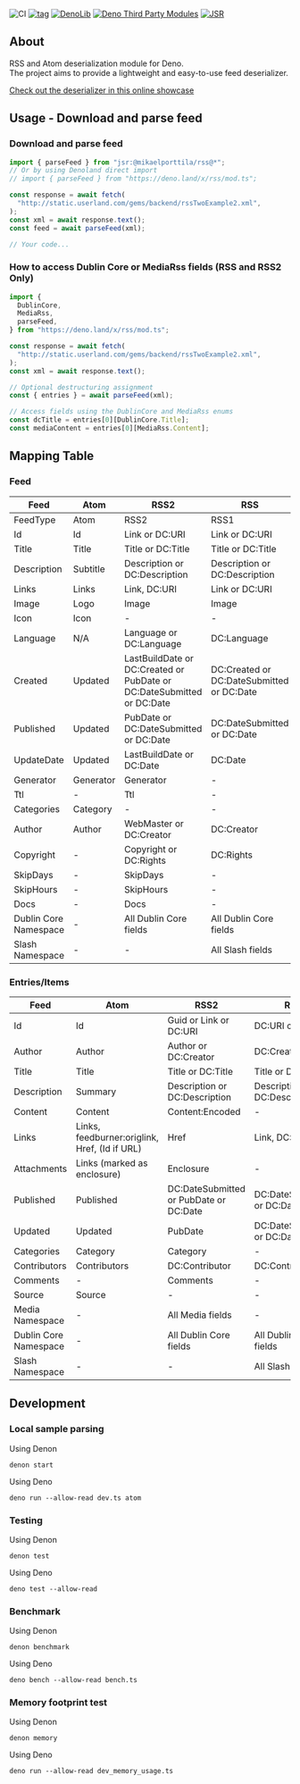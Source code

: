 ![CI](https://github.com/MikaelPorttila/rss/workflows/CI/badge.svg?branch=master)
[![tag](https://img.shields.io/github/tag/MikaelPorttila/rss.svg)](https://github.com/MikaelPorttila/rss/releases)
[![DenoLib](https://denolib.com/badge?scope=MikaelPorttila&repo=rss)](https://github.com/denolib)
[![Deno Third Party Modules](https://shield.deno.dev/x/rss)](https://deno.land/x/rss)
[![JSR](https://jsr.io/badges/@mikaelporttila/rss)](https://jsr.io/@mikaelporttila/rss)
## About

RSS and Atom deserialization module for Deno.<br/>The project aims to provide a
lightweight and easy-to-use feed deserializer.

[Check out the deserializer in this online
showcase](https://repl.it/@MikaelPorttila/Deno-RSS-Module)

## Usage - Download and parse feed

### Download and parse feed
```typescript
import { parseFeed } from "jsr:@mikaelporttila/rss@*";
// Or by using Denoland direct import
// import { parseFeed } from "https://deno.land/x/rss/mod.ts";

const response = await fetch(
  "http://static.userland.com/gems/backend/rssTwoExample2.xml",
);
const xml = await response.text();
const feed = await parseFeed(xml);

// Your code...
```

### How to access Dublin Core or MediaRss fields (RSS and RSS2 Only)

```typescript
import {
  DublinCore,
  MediaRss,
  parseFeed,
} from "https://deno.land/x/rss/mod.ts";

const response = await fetch(
  "http://static.userland.com/gems/backend/rssTwoExample2.xml",
);
const xml = await response.text();

// Optional destructuring assignment
const { entries } = await parseFeed(xml);

// Access fields using the DublinCore and MediaRss enums
const dcTitle = entries[0][DublinCore.Title];
const mediaContent = entries[0][MediaRss.Content];
```

## Mapping Table

### Feed

| Feed                  | Atom      | RSS2                                                                  | RSS                                       |
| --------------------- | --------- | --------------------------------------------------------------------- | ----------------------------------------- |
| FeedType              | Atom      | RSS2                                                                  | RSS1                                      |
| Id                    | Id        | Link or DC:URI                                                        | Link or DC:URI                            |
| Title                 | Title     | Title or DC:Title                                                     | Title or DC:Title                         |
| Description           | Subtitle  | Description or DC:Description                                         | Description or DC:Description             |
| Links                 | Links     | Link, DC:URI                                                          | Link or DC:URI                            |
| Image                 | Logo      | Image                                                                 | Image                                     |
| Icon                  | Icon      | -                                                                     | -                                         |
| Language              | N/A       | Language or DC:Language                                               | DC:Language                               |
| Created               | Updated   | LastBuildDate or DC:Created or PubDate or DC:DateSubmitted or DC:Date | DC:Created or DC:DateSubmitted or DC:Date |
| Published             | Updated   | PubDate or DC:DateSubmitted or DC:Date                                | DC:DateSubmitted or DC:Date               |
| UpdateDate            | Updated   | LastBuildDate or DC:Date                                              | DC:Date                                   |
| Generator             | Generator | Generator                                                             | -                                         |
| Ttl                   | -         | Ttl                                                                   | -                                         |
| Categories            | Category  | -                                                                     | -                                         |
| Author                | Author    | WebMaster or DC:Creator                                               | DC:Creator                                |
| Copyright             | -         | Copyright or DC:Rights                                                | DC:Rights                                 |
| SkipDays              | -         | SkipDays                                                              | -                                         |
| SkipHours             | -         | SkipHours                                                             | -                                         |
| Docs                  | -         | Docs                                                                  | -                                         |
| Dublin Core Namespace | -         | All Dublin Core fields                                                | All Dublin Core fields                    |
| Slash Namespace       | -         | -                                                                     | All Slash fields                          |

### Entries/Items

| Feed                  | Atom                                          | RSS2                                   | RSS                           |
| --------------------- | --------------------------------------------- | -------------------------------------- | ----------------------------- |
| Id                    | Id                                            | Guid or Link or DC:URI                 | DC:URI or Link                |
| Author                | Author                                        | Author or DC:Creator                   | DC:Creator                    |
| Title                 | Title                                         | Title or DC:Title                      | Title or DC:Title             |
| Description           | Summary                                       | Description or DC:Description          | Description or DC:Description |
| Content               | Content                                       | Content:Encoded                        | -                             |
| Links                 | Links, feedburner:origlink, Href, (Id if URL) | Href                                   | Link, DC:URI                  |
| Attachments           | Links (marked as enclosure)                   | Enclosure                              | -                             |
| Published             | Published                                     | DC:DateSubmitted or PubDate or DC:Date | DC:DateSubmitted or DC:Date   |
| Updated               | Updated                                       | PubDate                                | DC:DateSubmitted or DC:Date   |
| Categories            | Category                                      | Category                               | -                             |
| Contributors          | Contributors                                  | DC:Contributor                         | DC:Contributor                |
| Comments              | -                                             | Comments                               | -                             |
| Source                | Source                                        | -                                      | -                             |
| Media Namespace       | -                                             | All Media fields                       | -                             |
| Dublin Core Namespace | -                                             | All Dublin Core fields                 | All Dublin Core fields        |
| Slash Namespace       | -                                             | -                                      | All Slash fields              |

## Development

### Local sample parsing

Using Denon

```shell
denon start
```

Using Deno

```shell
deno run --allow-read dev.ts atom
```

### Testing

Using Denon

```shell
denon test
```

Using Deno

```shell
deno test --allow-read
```

### Benchmark

Using Denon

```shell
denon benchmark
```

Using Deno

```shell
deno bench --allow-read bench.ts
```

### Memory footprint test

Using Denon

```shell
denon memory
```

Using Deno

```shell
deno run --allow-read dev_memory_usage.ts
```
